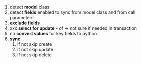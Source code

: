1. detect **model** class
2. detect **fields** enabled to sync from model class and from call parameters
3. **exclude fields**
4. xxx **select for update** - of -> not sure if needed in transaction
5. no **convert values** for key fields to python
6. **sync**
   1. if not skip create
   2. if not skip update
   3. if not skip delete
